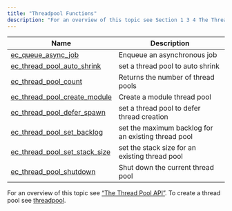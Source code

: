 ```yaml
---
title: "Threadpool Functions"
description: "For an overview of this topic see Section 1 3 4 The Thread Pool API To create a thread pool see threadpool..."
---
```



| Name                                                                                                                      | Description                                         |
|---------------------------------------------------------------------------------------------------------------------------|-----------------------------------------------------|
| [ec_queue_async_job](/momentum/3/3-api/apis-ec-queue-async-job)                      | Enqueue an asynchronous job                         |
| [ec_thread_pool_auto_shrink](/momentum/3/3-api/apis-ec-thread-pool-auto-shrink)       | set a thread pool to auto shrink                    |
| [ec_thread_pool_count](/momentum/3/3-api/apis-ec-thread-pool-count)                   | Returns the number of thread pools                  |
| [ec_thread_pool_create_module](/momentum/3/3-api/apis-ec-thread-pool-create-module)   | Create a module thread pool                         |
| [ec_thread_pool_defer_spawn](/momentum/3/3-api/apis-ec-thread-pool-defer-spawn)       | set a thread pool to defer thread creation          |
| [ec_thread_pool_set_backlog](/momentum/3/3-api/apis-ec-thread-pool-set-backlog)       | set the maximum backlog for an existing thread pool |
| [ec_thread_pool_set_stack_size](/momentum/3/3-api/apis-ec-thread-pool-set-stack-size) | set the stack size for an existing thread pool      |
| [ec_thread_pool_shutdown](/momentum/3/3-api/apis-ec-thread-pool-shutdown)             | Shut down the current thread pool                   |

For an overview of this topic see [“The Thread Pool API”](/momentum/3/3-api/arch-primary-apis#arch.threadpool). To create a thread pool see [threadpool](/momentum/3/3-reference/3-reference-conf-ref-threadpool).